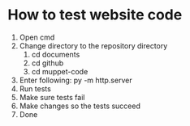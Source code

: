 # How to test website code

1. Open cmd
2. Change directory to the repository directory
    1. cd documents
    2. cd github
    3. cd muppet-code
4. Enter following: py -m http.server
5. Run tests
6. Make sure tests fail
7. Make changes so the tests succeed
8. Done
